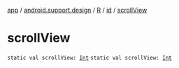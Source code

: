 [app](../../../index.md) / [android.support.design](../../index.md) / [R](../index.md) / [id](index.md) / [scrollView](./scroll-view.md)

# scrollView

`static val scrollView: `[`Int`](https://kotlinlang.org/api/latest/jvm/stdlib/kotlin/-int/index.html)
`static val scrollView: `[`Int`](https://kotlinlang.org/api/latest/jvm/stdlib/kotlin/-int/index.html)